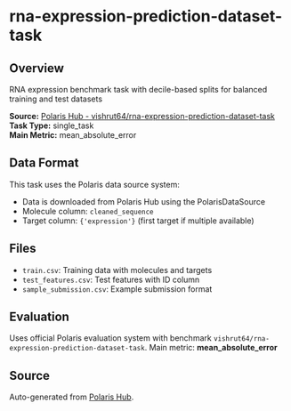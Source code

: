 # rna-expression-prediction-dataset-task

## Overview

RNA expression benchmark task with decile-based splits for balanced training and test datasets

**Source:** [Polaris Hub - vishrut64/rna-expression-prediction-dataset-task](https://polarishub.io)  
**Task Type:** single_task  
**Main Metric:** mean_absolute_error

## Data Format

This task uses the Polaris data source system:
- Data is downloaded from Polaris Hub using the PolarisDataSource
- Molecule column: `cleaned_sequence`
- Target column: `{'expression'}` (first target if multiple available)

## Files

- `train.csv`: Training data with molecules and targets
- `test_features.csv`: Test features with ID column
- `sample_submission.csv`: Example submission format

## Evaluation

Uses official Polaris evaluation system with benchmark `vishrut64/rna-expression-prediction-dataset-task`.
Main metric: **mean_absolute_error**

## Source

Auto-generated from [Polaris Hub](https://polarishub.io/).
